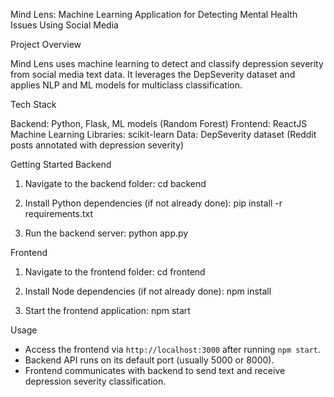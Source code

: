 Mind Lens: Machine Learning Application for Detecting Mental Health Issues Using Social Media

Project Overview

Mind Lens uses machine learning to detect and classify depression severity from social media text data. It leverages the DepSeverity dataset and applies NLP and ML models for multiclass classification.

Tech Stack

Backend: Python, Flask, ML models (Random Forest)
Frontend: ReactJS
Machine Learning Libraries: scikit-learn
Data: DepSeverity dataset (Reddit posts annotated with depression severity)


Getting Started
Backend

1. Navigate to the backend folder:
   cd backend
   

2. Install Python dependencies (if not already done):
   pip install -r requirements.txt
   
3. Run the backend server:
   python app.py
   
Frontend

1. Navigate to the frontend folder:
   cd frontend

2. Install Node dependencies (if not already done):
   npm install

3. Start the frontend application:
   npm start


Usage

* Access the frontend via `http://localhost:3000` after running `npm start`.
* Backend API runs on its default port (usually 5000 or 8000).
* Frontend communicates with backend to send text and receive depression severity classification.

